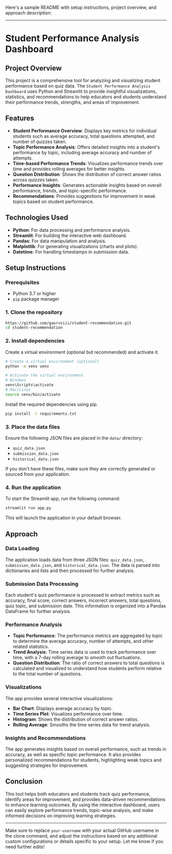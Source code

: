 Here's a sample README with setup instructions, project overview, and approach description:

---

# Student Performance Analysis Dashboard

## Project Overview

This project is a comprehensive tool for analyzing and visualizing student performance based on quiz data. The `Student Performance Analysis Dashboard` uses Python and Streamlit to provide insightful visualizations, statistics, and recommendations to help educators and students understand their performance trends, strengths, and areas of improvement.

## Features

- **Student Performance Overview**: Displays key metrics for individual students such as average accuracy, total questions attempted, and number of quizzes taken.
- **Topic Performance Analysis**: Offers detailed insights into a student's performance by topic, including average accuracy and number of attempts.
- **Time-based Performance Trends**: Visualizes performance trends over time and provides rolling averages for better insights.
- **Question Distribution**: Shows the distribution of correct answer ratios across quizzes taken.
- **Performance Insights**: Generates actionable insights based on overall performance, trends, and topic-specific performance.
- **Recommendations**: Provides suggestions for improvement in weak topics based on student performance.

## Technologies Used

- **Python**: For data processing and performance analysis.
- **Streamlit**: For building the interactive web dashboard.
- **Pandas**: For data manipulation and analysis.
- **Matplotlib**: For generating visualizations (charts and plots).
- **Datetime**: For handling timestamps in submission data.

## Setup Instructions

### Prerequisites

- Python 3.7 or higher
- `pip` package manager

### 1. Clone the repository

```bash
https://github.com/gaurvviii/student-recommendation.git
cd student-recommendation
```

### 2. Install dependencies

Create a virtual environment (optional but recommended) and activate it.

```bash
# Create a virtual environment (optional)
python -m venv venv

# Activate the virtual environment
# Windows
venv\Scripts\activate
# Mac/Linux
source venv/bin/activate
```

Install the required dependencies using pip.

```bash
pip install -r requirements.txt
```

### 3. Place the data files

Ensure the following JSON files are placed in the `data/` directory:

- `quiz_data.json`
- `submission_data.json`
- `historical_data.json`

If you don't have these files, make sure they are correctly generated or sourced from your application.

### 4. Run the application

To start the Streamlit app, run the following command:

```bash
streamlit run app.py
```

This will launch the application in your default browser.

## Approach

### Data Loading

The application loads data from three JSON files: `quiz_data.json`, `submission_data.json`, and `historical_data.json`. The data is parsed into dictionaries and lists and then processed for further analysis.

### Submission Data Processing

Each student's quiz performance is processed to extract metrics such as accuracy, final score, correct answers, incorrect answers, total questions, quiz topic, and submission date. This information is organized into a Pandas DataFrame for further analysis.

### Performance Analysis

- **Topic Performance**: The performance metrics are aggregated by topic to determine the average accuracy, number of attempts, and other related statistics.
- **Trend Analysis**: Time series data is used to track performance over time, with a 7-day rolling average to smooth out fluctuations.
- **Question Distribution**: The ratio of correct answers to total questions is calculated and visualized to understand how students perform relative to the total number of questions.

### Visualizations

The app provides several interactive visualizations:
- **Bar Chart**: Displays average accuracy by topic.
- **Time Series Plot**: Visualizes performance over time.
- **Histogram**: Shows the distribution of correct answer ratios.
- **Rolling Average**: Smooths the time series data for trend analysis.

### Insights and Recommendations

The app generates insights based on overall performance, such as trends in accuracy, as well as specific topic performance. It also provides personalized recommendations for students, highlighting weak topics and suggesting strategies for improvement.

## Conclusion

This tool helps both educators and students track quiz performance, identify areas for improvement, and provides data-driven recommendations to enhance learning outcomes. By using the interactive dashboard, users can easily explore performance trends, topic-wise analysis, and make informed decisions on improving learning strategies.

---

Make sure to replace `your-username` with your actual GitHub username in the clone command, and adjust the instructions based on any additional custom configurations or details specific to your setup. Let me know if you need further edits!
